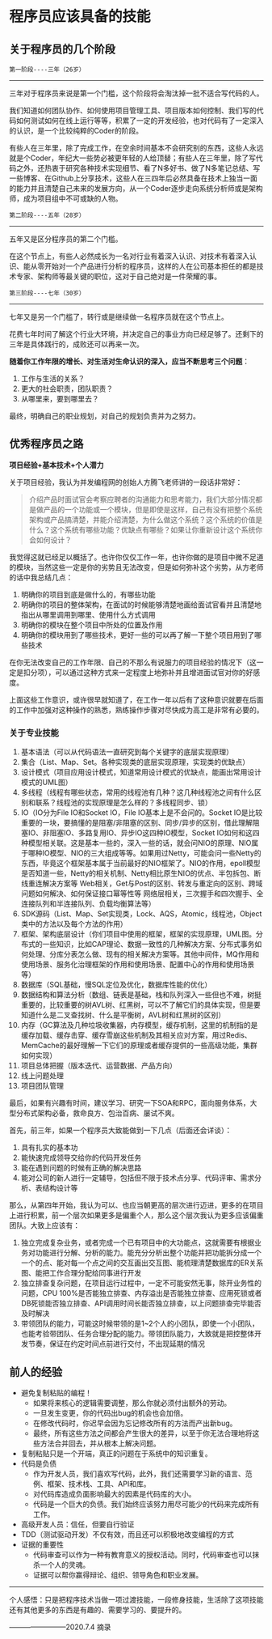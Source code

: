 # 程序员应该具备的技能


## 关于程序员的几个阶段


	第一阶段----三年（26岁）
----------------------------------------------------------
三年对于程序员来说是第一个门槛，这个阶段将会淘汰掉一批不适合写代码的人。

我们知道如何团队协作、如何使用项目管理工具、项目版本如何控制、我们写的代码如何测试如何在线上运行等等，积累了一定的开发经验，也对代码有了一定深入的认识，是一个比较纯粹的Coder的阶段。

有些人在三年里，除了完成工作，在空余时间基本不会研究别的东西，这些人永远就是个Coder，年纪大一些势必被更年轻的人给顶替；有些人在三年里，除了写代码之外，还热衷于研究各种技术实现细节、看了N多好书、做了N多笔记总结、写一些博客、在Github上分享技术，这些人在三四年后必然具备在技术上独当一面的能力并且清楚自己未来的发展方向，从一个Coder逐步走向系统分析师或是架构师，成为项目组中不可或缺的人物。


	第二阶段----五年（28岁）
----------------------------------------------------------
五年又是区分程序员的第二个门槛。

在这个节点上，有些人必然成长为一名对行业有着深入认识、对技术有着深入认识、能从零开始对一个产品进行分析的程序员，这样的人在公司基本担任的都是技术专家、架构师等最关键的职位，这对于自己绝对是一件荣耀的事。


	第三阶段----七年（30岁）
----------------------------------------------------------
七年又是另一个门槛了，转行或是继续做一名程序员就在这个节点上。

花费七年时间了解这个行业大环境，并决定自己的事业方向已经足够了。还剩下的三年是具体践行的，成败还可以再来一次。


**随着你工作年限的增长、对生活对生命认识的深入，应当不断思考三个问题**：

1. 工作与生活的关系？
2. 更大的社会职责，团队职责？
3. 从哪里来，要到哪里去？

最终，明确自己的职业规划，对自己的规划负责并为之努力。


## 优秀程序员之路

**项目经验+基本技术+个人潜力**

关于项目经验，我认为并发编程网的创始人方腾飞老师讲的一段话非常好：

> 介绍产品时面试官会考察应聘者的沟通能力和思考能力，我们大部分情况都是做产品的一个功能或一个模块，但是即使是这样，自己有没有把整个系统架构或产品搞清楚，并能介绍清楚，为什么做这个系统？这个系统的价值是什么？这个系统有哪些功能？优缺点有哪些？如果让你重新设计这个系统你会如何设计？


我觉得这就已经足以概括了。也许你仅仅工作一年，也许你做的是项目中微不足道的模块，当然这些一定是你的劣势且无法改变，但是如何弥补这个劣势，从方老师的话中我总结几点：
1. 明确你的项目到底是做什么的，有哪些功能
2. 明确你的项目的整体架构，在面试的时候能够清楚地画给面试官看并且清楚地指出从哪里调用到哪里、使用什么方式调用
3. 明确你的模块在整个项目中所处的位置及作用
4. 明确你的模块用到了哪些技术，更好一些的可以再了解一下整个项目用到了哪些技术

在你无法改变自己的工作年限、自己的不那么有说服力的项目经验的情况下（这一定是扣分项），可以通过这种方式来一定程度上地弥补并且增进面试官对你的好感度。

上面这些工作意识，或许很早就知道了，在工作一年以后有了这种意识就要在后面的工作中加强对这种操作的熟悉，熟练操作步骤对尽快成为高工是非常有必要的。  


### 关于专业技能


1. 基本语法（可以从代码语法一直研究到每个关键字的底层实现原理）
2. 集合（List、Map、Set。各种实现类的底层实现原理，实现类的优缺点）
3. 设计模式（项目应用设计模式，知道常用设计模式的优缺点，能画出常用设计模式的UML图）
4. 多线程（线程有哪些状态，常用的线程池有几种？这几种线程池之间有什么区别和联系？线程池的实现原理是怎么样的？多线程同步、锁）
5. IO（IO分为File IO和Socket IO，File IO基本上是不会问的。Socket IO是比较重要的一块，要搞懂的是阻塞/非阻塞的区别、同步/异步的区别，借此理解阻塞IO、非阻塞IO、多路复用IO、异步IO这四种IO模型，Socket IO如何和这四种模型相关联。这是基本一些的，深入一些的话，就会问NIO的原理、NIO属于哪种IO模型、NIO的三大组成等等。如果用过Netty，可能会问一些Netty的东西，毕竟这个框架基本属于当前最好的NIO框架了。NIO的作用，epoll模型是否知道一些，Netty的相关机制、Netty相比原生NIO的优点、半包拆包、断线重连解决方案等
Web相关，Get与Post的区别、转发与重定向的区别、跨域问题如何解决、如何保证接口幂等性等
网络层相关，三次握手和四次握手、全连接队列和半连接队列、负载均衡算法等）
6. SDK源码（List、Map、Set实现类，Lock、AQS，Atomic，线程池，Object类中的方法以及每个方法的作用）
7. 框架、架构底层设计（你们项目中使用的框架，框架的实现原理，UML图。分布式的一些知识，比如CAP理论、数据一致性的几种解决方案、分布式事务如何处理、分库分表怎么做、现有的相关解决方案等。其他中间件，MQ作用和使用场景、服务化治理框架的作用和使用场景、配置中心的作用和使用场景等）
8. 数据库（SQL基础，慢SQL定位及优化，数据库性能的优化）
9. 数据结构和算法分析（数组、链表是基础，栈和队列深入一些但也不难，树挺重要的，比较重要的树AVL树、红黑树，可以不了解它们的具体实现，但是要知道什么是二叉查找树、什么是平衡树，AVL树和红黑树的区别）
10. 内存（GC算法及几种垃圾收集器，内存模型，缓存机制，这里的机制指的是缓存加载、缓存击穿、缓存雪崩这些机制及其相关应对方案，用过Redis、MemCache的最好理解一下它们的原理或者缓存提供的一些高级功能，集群如何实现）
11. 项目总体把握（版本迭代、运营数据、产品方向）
12. 线上问题处理
13. 项目团队管理

最后，如果有兴趣有时间，建议学习、研究一下SOA和RPC，面向服务体系，大型分布式架构必备，救命良方、包治百病、屡试不爽。


首先，前三年，如果一个程序员大致能做到一下几点（后面还会详谈）：

1. 具有扎实的基本功
2. 能快速完成领导交给你的代码开发任务
3. 能在遇到问题的时候有正确的解决思路
4. 能对公司的新人进行一定辅导，包括但不限于技术点分享、代码评审、需求分析、表结构设计等

那么，从第四年开始，我认为可以、也应当朝更高的层次进行迈进，更多的在项目上进行积累，前一个层次如果更多是偏重个人，那么这个层次我认为更多应该偏重团队。大致上应该有：

1. 独立完成复杂业务，或者完成一个已有项目中的大功能点，这就需要有根据业务对功能进行分解、分析的能力。能充分分析出整个功能并把功能拆分成一个一个的点、能对每一个点之间的交互画出交互图、能梳理清楚数据库的ER关系图、能把工作合理分配给同事进行开发
2. 独立排查复杂问题，在项目运行过程中，一定不可能安然无事，除开业务性的问题，CPU 100%是否能独立排查、内存溢出是否能独立排查、应用死锁或者DB死锁能否独立排查、API调用时间长能否独立排查，以上问题排查完毕能否及时解决
3. 带领团队的能力，可能这时候带领的是1~2个人的小团队，即使一个小团队，也能考验带团队、任务合理分配的能力。带领团队能力，大致就是把控整体开发节奏，保证在约定时间点前进行交付，不出现延期的情况


## 前人的经验

- 避免复制粘贴的编程！  
  - 如果将来核心的逻辑需要调整，那么你就必须付出额外的劳动。
  - 一旦发生变更，你的代码出bug的机会也会加倍。
  - 在修改代码时，你迟早会因为忘记修改所有的方法而产出新bug。
  - 最终，所有这些方法之间都会产生很大的差异，以至于你无法合理地将这些方法合并回去，并从根本上解决问题。
- 复制粘贴只是一个开端，真正的问题在于系统中的知识重复。
- 代码是负债
  - 作为开发人员，我们喜欢写代码，此外，我们还需要学习新的语言、范例、框架、技术栈、工具、API和库。
  - 对代码库造成负面影响最大的因素是代码库的大小。
  - 代码是一个巨大的负债。我们始终应该努力用尽可能少的代码来完成所有工作。
- 高级开发人员：信任，但要自行验证
- TDD（测试驱动开发）不仅有效，而且还可以积极地改变编程的方式
- 证据的重要性
  - 代码审查可以作为一种有教育意义的授权活动。同时，代码审查也可以抹杀一个人的灵魂。
  - 证据可以帮你赢得辩论、组织、领导角色和职业发展。

----------------------------------------------------------
个人感悟：只是把程序技术当做一项过渡技能，一段修身技能，生活除了这项技能还有其他更多的东西是有趣的、需要学习的、要提升的。 

————————2020.7.4   摘录